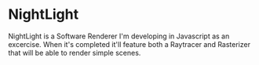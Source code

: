 # NightLight

NightLight is a Software Renderer I'm developing in Javascript as an excercise. When it's completed it'll feature both a Raytracer and Rasterizer
that will be able to render simple scenes.
